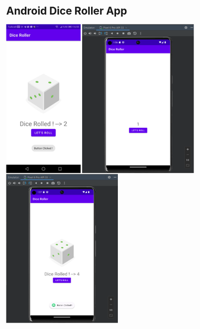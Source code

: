 # Android Dice Roller App

<p float="left">
  <img src="https://github.com/atakanUludag0497/Instructive_Android_Apps/blob/AppsDev/DiceRoller_App_learn/dice_Roller.jpg" width="200" height="400"/>
  <img src="https://github.com/atakanUludag0497/Instructive_Android_Apps/blob/AppsDev/DiceRoller_App_learn/no1.png" width="300" height="400"/>
  <img src="https://github.com/atakanUludag0497/Instructive_Android_Apps/blob/AppsDev/DiceRoller_App_learn/no2.png" width="300" height="400"/>
</p>
